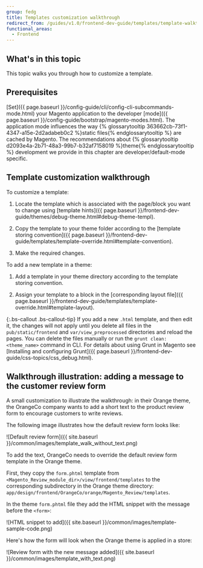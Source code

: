 ```yaml
---
group: fedg
title: Templates customization walkthrough
redirect_from: /guides/v1.0/frontend-dev-guide/templates/template-walkthrough.html
functional_areas:
  - Frontend
---
```


## What's in this topic

This topic walks you through how to customize a template.

## Prerequisites 

[Set]({{ page.baseurl }}/config-guide/cli/config-cli-subcommands-mode.html) your Magento application to the developer [mode]({{ page.baseurl }}/config-guide/bootstrap/magento-modes.html). The application mode influences the way {% glossarytooltip 363662cb-73f1-4347-a15e-2d2adabeb0c2 %}static files{% endglossarytooltip %} are cached by Magento. The recommendations about {% glossarytooltip d2093e4a-2b71-48a3-99b7-b32af7158019 %}theme{% endglossarytooltip %} development we provide in this chapter are developer/default-mode specific.

## Template customization walkthrough

To customize a template:

1. Locate the template which is associated with the page/block you want to change using [template hints]({{ page.baseurl }}/frontend-dev-guide/themes/debug-theme.html#debug-theme-templ).

2. Copy the template to your theme folder according to the [template storing convention]({{ page.baseurl }}/frontend-dev-guide/templates/template-override.html#template-convention).

3. Make the required changes.

To add a new template in a theme:

1. Add a template in your theme directory according to the template storing convention. 

2. Assign your template to a block in the [corresponding layout file]({{ page.baseurl }}/frontend-dev-guide/templates/template-override.html#template-layout). 

{:.bs-callout .bs-callout-tip}
If you add a new `.html` template, and then edit it, the changes will not apply until you delete all files in the `pub/static/frontend` and `var/view_preprocessed` directories and reload the pages. You can delete the files manually or run the `grunt clean:<theme_name>` command in CLI. For details about using Grunt in Magento see [Installing and configuring Grunt]({{ page.baseurl }}/frontend-dev-guide/css-topics/css_debug.html).

## Walkthrough illustration: adding a message to the customer review form

A small customization to illustrate the walkthrough: in their Orange theme, the OrangeCo company wants to add a short text to the product review form to encourage customers to write reviews. 

The following image illustrates how the default review form looks like:

![Default review form]({{ site.baseurl }}/common/images/template_walk_without_text.png)

To add the text, OrangeCo needs to override the default review form template in the Orange theme. 

First, they copy the `form.phtml` template from `<Magento_Review_module_dir>/view/frontend/templates` to the corresponding subdirectory in the Orange theme directory: `app/design/frontend/OrangeCo/orange/Magento_Review/templates`.

In the theme `form.phtml` file they add the HTML snippet with the message before the `<form>`:

![HTML snippet to add]({{ site.baseurl }}/common/images/template-sample-code.png)

Here's how the form will look when the Orange theme is applied in a store:

![Review form with the new message added]({{ site.baseurl }}/common/images/template_with_text.png)
